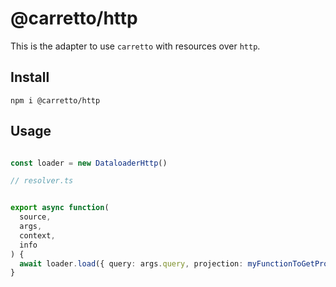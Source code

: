 # @carretto/http

This is the adapter to use `carretto` with resources over `http`.

## Install
```
npm i @carretto/http
```

## Usage

```ts

const loader = new DataloaderHttp()

// resolver.ts


export async function(
  source,
  args,
  context,
  info
) {
  await loader.load({ query: args.query, projection: myFunctionToGetProjection(info), skip: args.skip, limit: args.limit })
}

```

